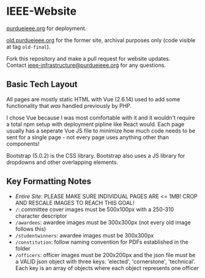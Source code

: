 # IEEE-Website  

[purdueieee.org](https://purdueieee.org) for deployment.

[old.purdueieee.org](https://old.purdueieee.org) for the former site, archival purposes only (code visible at tag `old-final`).

Fork this repository and make a pull request for website updates.  
Contact ieee-infrastructure@purdueieee.org for any questions.

## Basic Tech Layout

All pages are mostly static HTML with Vue (2.6.14) used to add some functionality that *was* handled previously by PHP.

I chose Vue because I was most comfortable with it and it wouldn't require a total npm setup with deployment pipline like React would. Each page usually has a seperate Vue JS file to minimize how much code needs to be sent for a single page - not every page uses anything other than components!

Bootstrap (5.0.2) is the CSS library. Bootstrap also uses a JS library for dropdowns and other overlapping elements.

## Key Formatting Notes

* _Entire Site_: PLEASE MAKE SURE INDIVIDUAL PAGES ARE <= 1MB! CROP AND RESCALE IMAGES TO REACH THIS GOAL!
* `/`: committee cover images must be 500x100px with a 250-310 character descriptor
* `/awardees`: awardee images must be 300x300px (not every old image follows this)
* `/studentwinners`: awardee images must be 300x300px
* `/constitution`: follow naming convention for PDFs established in the folder
* `/officers`: officer images must be 200x200px and the json file must be a VALID json object with three keys: 'elected', 'cornerstone', 'technical'. Each key is an array of objects where each object represents one officer
